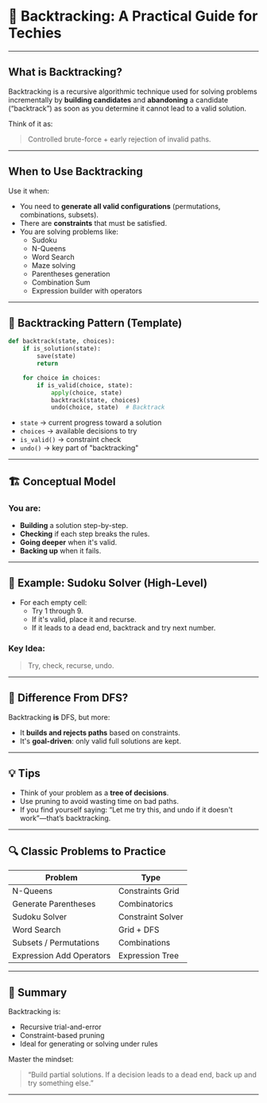 
# 🧠 Backtracking: A Practical Guide for Techies

---

## What is Backtracking?

Backtracking is a recursive algorithmic technique used for solving problems incrementally by **building candidates** and **abandoning** a candidate (“backtrack”) as soon as you determine it cannot lead to a valid solution.

Think of it as:

> Controlled brute-force + early rejection of invalid paths.

---

## When to Use Backtracking

Use it when:

- You need to **generate all valid configurations** (permutations, combinations, subsets).
- There are **constraints** that must be satisfied.
- You are solving problems like:
  - Sudoku
  - N-Queens
  - Word Search
  - Maze solving
  - Parentheses generation
  - Combination Sum
  - Expression builder with operators

---

## 🔁 Backtracking Pattern (Template)

```python
def backtrack(state, choices):
    if is_solution(state):
        save(state)
        return

    for choice in choices:
        if is_valid(choice, state):
            apply(choice, state)
            backtrack(state, choices)
            undo(choice, state)  # Backtrack
```

- `state` → current progress toward a solution
- `choices` → available decisions to try
- `is_valid()` → constraint check
- `undo()` → key part of "backtracking"

---

## 🏗️ Conceptual Model

### You are:

- **Building** a solution step-by-step.
- **Checking** if each step breaks the rules.
- **Going deeper** when it's valid.
- **Backing up** when it fails.

---

## 🧩 Example: Sudoku Solver (High-Level)

- For each empty cell:
  - Try 1 through 9.
  - If it's valid, place it and recurse.
  - If it leads to a dead end, backtrack and try next number.

### Key Idea:

> Try, check, recurse, undo.

---

## 🧠 Difference From DFS?

Backtracking **is** DFS, but more:

- It **builds and rejects paths** based on constraints.
- It's **goal-driven**: only valid full solutions are kept.

---

## 💡 Tips

- Think of your problem as a **tree of decisions**.
- Use pruning to avoid wasting time on bad paths.
- If you find yourself saying: “Let me try this, and undo if it doesn't work”—that’s backtracking.

---

## 🔍 Classic Problems to Practice

| Problem               | Type              |
|-----------------------|-------------------|
| N-Queens              | Constraints Grid  |
| Generate Parentheses  | Combinatorics     |
| Sudoku Solver         | Constraint Solver |
| Word Search           | Grid + DFS        |
| Subsets / Permutations| Combinations      |
| Expression Add Operators | Expression Tree|

---

## 🧪 Summary

Backtracking is:

- Recursive trial-and-error
- Constraint-based pruning
- Ideal for generating or solving under rules

Master the mindset:
> “Build partial solutions. If a decision leads to a dead end, back up and try something else.”

---
